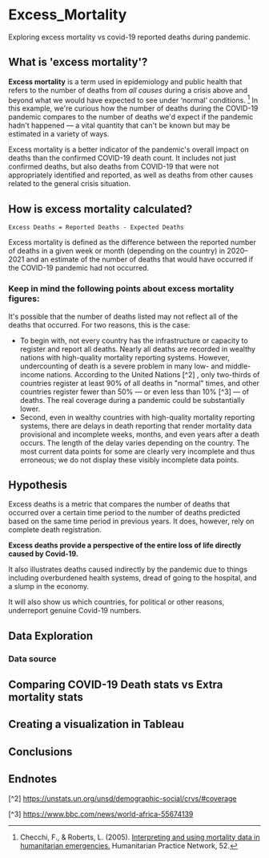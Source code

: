 # Excess_Mortality

Exploring excess mortality vs covid-19 reported deaths during pandemic.

## What is 'excess mortality'?
**Excess mortality** is a term used in epidemiology and public health that refers to the number of deaths from *all causes* during a crisis above and beyond what we would have expected to see under ‘normal’ conditions. [^1] In this example, we're curious how the number of deaths during the COVID-19 pandemic compares to the number of deaths we'd expect if the pandemic hadn't happened — a vital quantity that can't be known but may be estimated in a variety of ways.

Excess mortality is a better indicator of the pandemic's overall impact on deaths than the confirmed COVID-19 death count. It includes not just confirmed deaths, but also deaths from COVID-19 that were not appropriately identified and reported, as well as deaths from other causes related to the general crisis situation.

## How is excess mortality calculated?

```
Excess Deaths = Reported Deaths - Expected Deaths
```
Excess mortality is defined as the difference between the reported number of deaths in a given week or month (depending on the country) in 2020–2021 and an estimate of the number of deaths that would have occurred if the COVID-19 pandemic had not occurred.

### Keep in mind the following points about excess mortality figures:

It's possible that the number of deaths listed may not reflect all of the deaths that occurred. For two reasons, this is the case:

- To begin with, not every country has the infrastructure or capacity to register and report all deaths. Nearly all deaths are recorded in wealthy nations with high-quality mortality reporting systems. However, undercounting of death is a severe problem in many low- and middle-income nations. According to the United Nations [^2] , only two-thirds of countries register at least 90% of all deaths in "normal" times, and other countries register fewer than 50% — or even less than 10% [^3] — of deaths. The real coverage during a pandemic could be substantially lower.
- Second, even in wealthy countries with high-quality mortality reporting systems, there are delays in death reporting that render mortality data provisional and incomplete weeks, months, and even years after a death occurs. The length of the delay varies depending on the country. The most current data points for some are clearly very incomplete and thus erroneous; we do not display these visibly incomplete data points.


## Hypothesis

Excess deaths is a metric that compares the number of deaths that occurred over a certain time period to the number of deaths predicted based on the same time period in previous years. It does, however, rely on complete death registration.

**Excess deaths provide a perspective of the entire loss of life directly caused by Covid-19.**

It also illustrates deaths caused indirectly by the pandemic due to things including overburdened health systems, dread of going to the hospital, and a slump in the economy.

It will also show us which countries, for political or other reasons, underreport genuine Covid-19 numbers.

## Data Exploration

### Data source


## Comparing COVID-19 Death stats vs Extra mortality stats

## Creating a visualization in Tableau

## Conclusions


## Endnotes

[^1]: Checchi, F., & Roberts, L. (2005). [Interpreting and using mortality data in humanitarian emergencies.](https://odihpn.org/resources/interpreting-and-using-mortality-data-in-humanitarian-emergencies/) Humanitarian Practice Network, 52.

[^2] https://unstats.un.org/unsd/demographic-social/crvs/#coverage

[^3] https://www.bbc.com/news/world-africa-55674139
